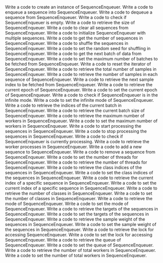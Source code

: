 Write a code to create an instance of SequenceEnqueuer.
Write a code to enqueue a sequence into SequenceEnqueuer.
Write a code to dequeue a sequence from SequenceEnqueuer.
Write a code to check if SequenceEnqueuer is empty.
Write a code to retrieve the size of SequenceEnqueuer.
Write a code to clear all sequences from SequenceEnqueuer.
Write a code to initialize SequenceEnqueuer with multiple sequences.
Write a code to get the number of sequences in SequenceEnqueuer.
Write a code to shuffle the sequences in SequenceEnqueuer.
Write a code to set the random seed for shuffling in SequenceEnqueuer.
Write a code to get the next batch of data from SequenceEnqueuer.
Write a code to set the maximum number of batches to be fetched from SequenceEnqueuer.
Write a code to reset the iterator of SequenceEnqueuer.
Write a code to retrieve the total number of samples in SequenceEnqueuer.
Write a code to retrieve the number of samples in each sequence of SequenceEnqueuer.
Write a code to retrieve the next sample index to be fetched from SequenceEnqueuer.
Write a code to retrieve the current epoch of SequenceEnqueuer.
Write a code to set the current epoch of SequenceEnqueuer.
Write a code to check if SequenceEnqueuer is in the infinite mode.
Write a code to set the infinite mode of SequenceEnqueuer.
Write a code to retrieve the indices of the current batch in SequenceEnqueuer.
Write a code to retrieve the current batch size of SequenceEnqueuer.
Write a code to retrieve the maximum number of workers in SequenceEnqueuer.
Write a code to set the maximum number of workers in SequenceEnqueuer.
Write a code to start processing the sequences in SequenceEnqueuer.
Write a code to stop processing the sequences in SequenceEnqueuer.
Write a code to check if SequenceEnqueuer is currently processing.
Write a code to retrieve the worker processes in SequenceEnqueuer.
Write a code to add a new sequence to SequenceEnqueuer.
Write a code to remove a sequence from SequenceEnqueuer.
Write a code to set the number of threads for SequenceEnqueuer.
Write a code to retrieve the number of threads for SequenceEnqueuer.
Write a code to retrieve the class indices of the sequences in SequenceEnqueuer.
Write a code to set the class indices of the sequences in SequenceEnqueuer.
Write a code to retrieve the current index of a specific sequence in SequenceEnqueuer.
Write a code to set the current index of a specific sequence in SequenceEnqueuer.
Write a code to retrieve the number of classes in SequenceEnqueuer.
Write a code to set the number of classes in SequenceEnqueuer.
Write a code to retrieve the mode of SequenceEnqueuer.
Write a code to set the mode of SequenceEnqueuer.
Write a code to retrieve the targets of the sequences in SequenceEnqueuer.
Write a code to set the targets of the sequences in SequenceEnqueuer.
Write a code to retrieve the sample weight of the sequences in SequenceEnqueuer.
Write a code to set the sample weight of the sequences in SequenceEnqueuer.
Write a code to retrieve the lock for accessing SequenceEnqueuer.
Write a code to set the lock for accessing SequenceEnqueuer.
Write a code to retrieve the queue of SequenceEnqueuer.
Write a code to set the queue of SequenceEnqueuer.
Write a code to retrieve the number of total workers in SequenceEnqueuer.
Write a code to set the number of total workers in SequenceEnqueuer.